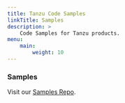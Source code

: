 ```yaml
---
title: Tanzu Code Samples
linkTitle: Samples
description: >
    Code Samples for Tanzu products.
menu:
    main:
        weight: 10
---
```


### Samples

Visit our [Samples Repo](https://github.com/vmware-tanzu/samples).